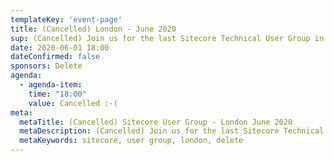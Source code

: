 ```yaml
---
templateKey: 'event-page'
title: (Cancelled) London - June 2020
sup: (Cancelled) Join us for the last Sitecore Technical User Group in London before the summer break! 
date: 2020-06-01 18:00
dateConfirmed: false
sponsors: Delete
agenda:
  - agenda-item:
    time: "18:00"
    value: Cancelled :-(
meta:
  metaTitle: (Cancelled) Sitecore User Group - London June 2020  
  metaDescription: (Cancelled) Join us for the last Sitecore Technical User Group in London before the summer break! 
  metaKeywords: sitecore, user group, london, delete
---
```

